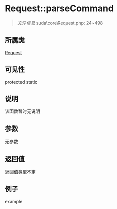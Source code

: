 # Request::parseCommand

> *文件信息* suda\core\Request.php: 24~498
## 所属类 

[Request](../Request.md)

## 可见性

  protected  static
## 说明

该函数暂时无说明

## 参数

无参数

## 返回值
返回值类型不定

## 例子

example